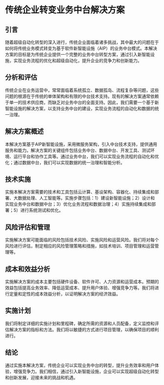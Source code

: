# 传统企业转变业务中台解决方案

## 引言

随着超级自动化转型的深入进行，传统企业面临着诸多挑战，其中最大的问题在于如何将传统业务模式转变为基于软件新智能设施（AIP）的业务中台模式。本解决方案的目标是为传统企业提供一个完整的业务中台转型方案，通过引入新智能设施，实现业务流程的优化和超级自动化，提升企业的竞争力和创新能力。

## 分析和评估

传统企业在业务运营中，常常面临着系统孤立、数据孤岛、流程复杂等问题，这些问题的根源在于传统的单体架构和有限的中台技术支持。现有的解决方案通常依赖于单一的技术供应商，而缺乏对业务中台的全面支持。因此，我们需要一个基于新智能设施的解决方案，以支持业务中台的建设，实现业务流程的自动化和数据的统一治理。

## 解决方案概述

本解决方案基于AIP新智能设施，采用微服务架构，引入中台技术支持，提供通用服务和能力。解决方案的关键组件包括业务中台、数据中台、开发工具、测试环境、运行平台和协作工具等。通过业务中台，我们可以实现业务流程的自动化和优化；通过数据中台，我们可以实现数据的统一治理和智能分析。

## 技术实施

实施本解决方案需要的技术和工具包括云计算、基设架构、容器化、持续集成和部署、大数据处理、人工智能等。实施步骤包括：1）建设新智能设施；2）设计和实现业务中台和数据中台；3）优化业务流程和数据治理；4）实施持续集成和部署；5）进行系统测试和优化。

## 风险评估和管理

实施解决方案可能面临的风险包括技术风险、实施风险和运营风险。我们将对每个风险进行评估，制定相应的风险管理策略和措施，如技术培训、项目管理和运营管理等。

## 成本和效益分析

实施解决方案的成本主要包括硬件设备、软件许可、人力资源和运营成本。预期的效益包括提高业务效率、降低运营成本、提升用户体验、增强竞争力等。我们将进行定量和定性的成本效益分析，以证明解决方案的经济效益。

## 实施计划

我们将制定详细的实施计划和里程碑，确定所需的资源和人员配备，定义监控和评估解决方案的指标和方法。我们将以敏捷的方式进行项目管理，以确保项目的顺利进行。

## 结论

通过实施本解决方案，传统企业可以实现业务中台的转型，提升业务效率和用户体验，增强竞争力。我们相信，通过引入新智能设施，企业可以实现超级自动化转型和创新发展，迎接未来的挑战和机遇。